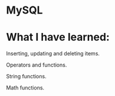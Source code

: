 # MySQL

# What I have learned:

Inserting, updating and deleting items.

Operators and functions.

String functions.

Math functions.

